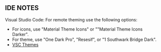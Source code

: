 ## **IDE NOTES**
Visual Studio Code: For remote theming use the following options:

- For icons, use "Material Theme Icons" or ""Material Theme Icons Darker".
- For theme, use "One Dark Pro", "Resesif", or "1 Southwark Bridge Dark".
- [VSC Themes](http://orta.io/vscode-themes/)